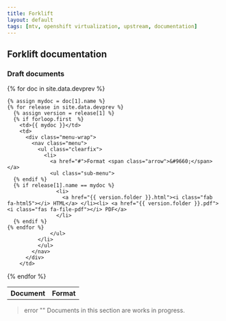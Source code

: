 ```yaml
---
title: Forklift
layout: default
tags: [mtv, openshift virtualization, upstream, documentation]
---
```


## Forklift documentation
<!--
### Released documents

The following documents are official releases.

<table style="width:100%">
  <tr>
    <th>Document</th>
    <th>Format/release</th>
  </tr>

{% for doc in site.data.versioned %}

  <tr>

    {% assign mydoc = doc[1].name %}
    {% for release in site.data.releases %}
      {% assign version = release[1] %}
      {% if forloop.first  %}
        <td>{{ mydoc }}</td>
        <td>
          <div class="menu-wrap">
            <nav class="menu">
              <ul class="clearfix">
                <li>
                  <a href="#">Format/Release <span class="arrow">&#9660;</span></a>
                  <ul class="sub-menu">
      {% endif %}
      {% if release[1].name == mydoc %}
                    <li>
                      <a href="{{ version.folder }}.html"><i class="fab fa-html5"></i> HTML {{ version.release }}</a> </li><li> <a href="{{ version.folder }}.pdf"><i class="fas fa-file-pdf"></i> PDF {{ version.release }}</a>
                    </li>
      {% endif %}
    {% endfor %}
                  </ul>
              </li>
              </ul>
            </nav>
          </div>
        </td>

  </tr>
  {% endfor %}

{% for doc in site.data.static %}

  <tr>

    {% assign mydoc = doc[1].name %}
    {% for release in site.data.static %}
      {% assign version = release[1] %}
      {% if forloop.first  %}
        <td>{{ mydoc }}</td>
        <td>
          <div class="menu-wrap">
            <nav class="menu">
              <ul class="clearfix">
                <li>
                  <a href="#">Format <span class="arrow">&#9660;</span></a>
                  <ul class="sub-menu">
      {% endif %}
      {% if release[1].name == mydoc %}
                    <li>
                      <a href="{{ version.folder }}.html"><i class="fab fa-html5"></i> HTML</a> </li><li> <a href="{{ version.folder }}.pdf"><i class="fas fa-file-pdf"></i> PDF</a>
                    </li>
      {% endif %}
    {% endfor %}
                  </ul>
              </li>
              </ul>
            </nav>
          </div>
        </td>

  </tr>
  {% endfor %}

</table> -->


### Draft documents

<table style="width:100%">
  <tr>
    <th>Document</th>
    <th>Format</th>
  </tr>

{% for doc in site.data.devprev %}

  <tr>

    {% assign mydoc = doc[1].name %}
    {% for release in site.data.devprev %}
      {% assign version = release[1] %}
      {% if forloop.first  %}
        <td>{{ mydoc }}</td>
        <td>
          <div class="menu-wrap">
            <nav class="menu">
              <ul class="clearfix">
                <li>
                  <a href="#">Format <span class="arrow">&#9660;</span></a>
                  <ul class="sub-menu">
      {% endif %}
      {% if release[1].name == mydoc %}
                    <li>
                      <a href="{{ version.folder }}.html"><i class="fab fa-html5"></i> HTML</a> </li><li> <a href="{{ version.folder }}.pdf"><i class="fas fa-file-pdf"></i> PDF</a>
                    </li>
      {% endif %}
    {% endfor %}
                  </ul>
              </li>
              </ul>
            </nav>
          </div>
        </td>

  </tr>
  {% endfor %}

</table>

> error ""
> Documents in this section are works in progress.
